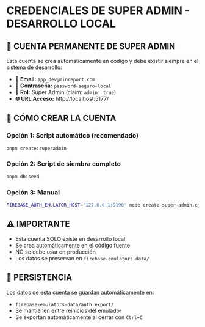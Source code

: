 # CREDENCIALES DE SUPER ADMIN - DESARROLLO LOCAL

## 🔐 **CUENTA PERMANENTE DE SUPER ADMIN**

Esta cuenta se crea automáticamente en código y debe existir siempre en el sistema de desarrollo:

- **📧 Email:** `app_dev@minreport.com`
- **🔐 Contraseña:** `password-seguro-local`
- **👑 Rol:** Super Admin (claim: `admin: true`)
- **🌐 URL Acceso:** http://localhost:5177/

## 🚀 **CÓMO CREAR LA CUENTA**

### Opción 1: Script automático (recomendado)
```bash
pnpm create:superadmin
```

### Opción 2: Script de siembra completo
```bash
pnpm db:seed
```

### Opción 3: Manual
```bash
FIREBASE_AUTH_EMULATOR_HOST='127.0.0.1:9190' node create-super-admin.cjs
```

## ⚠️  **IMPORTANTE**

- Esta cuenta SOLO existe en desarrollo local
- Se crea automáticamente en el código fuente
- NO se debe usar en producción
- Los datos se preservan en `firebase-emulators-data/`

## 🔄 **PERSISTENCIA**

Los datos de esta cuenta se guardan automáticamente en:
- `firebase-emulators-data/auth_export/`
- Se mantienen entre reinicios del emulador
- Se exportan automáticamente al cerrar con `Ctrl+C`